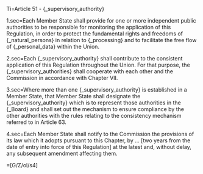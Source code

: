Ti=Article 51 - {_supervisory_authority}

1.sec=Each Member State shall provide for one or more independent public authorities to be responsible for monitoring the application of this Regulation, in order to protect the fundamental rights and freedoms of {_natural_persons} in relation to {_processing} and to facilitate the free flow of {_personal_data} within the Union.

2.sec=Each {_supervisory_authority} shall contribute to the consistent application of this Regulation throughout the Union. For that purpose, the {_supervisory_authorities} shall cooperate with each other and the Commission in accordance with Chapter VII.

3.sec=Where more than one {_supervisory_authority} is established in a Member State, that Member State shall designate the {_supervisory_authority} which is to represent those authorities in the {_Board} and shall set out the mechanism to ensure compliance by the other authorities with the rules relating to the consistency mechanism referred to in Article 63.

4.sec=Each Member State shall notify to the Commission the provisions of its law which it adopts pursuant to this Chapter, by … [two years from the date of entry into force of this Regulation] at the latest and, without delay, any subsequent amendment affecting them.

=[G/Z/ol/s4]
